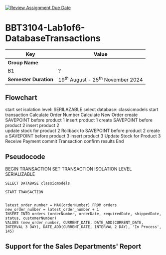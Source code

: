 [![Review Assignment Due Date](https://classroom.github.com/assets/deadline-readme-button-22041afd0340ce965d47ae6ef1cefeee28c7c493a6346c4f15d667ab976d596c.svg)](https://classroom.github.com/a/r-tQZu0l)
# BBT3104-Lab1of6-DatabaseTransactions


| **Key**                                                               | Value                                                                                                                                                                              |
|---------------|---------------------------------------------------------|
| **Group Name** 
B1                                                              | ? |
| **Semester Duration**                                                 | 19<sup>th</sup> August - 25<sup>th</sup> November 2024                                                                                                                       |

## Flowchart
start 
set isolation level: SERILAZABLE
select database: classicmodels
start transaction
Calculate Order Number
Calculate New Order
create SAVEPOINT before product 1
insert product 1 
create SAVEPOINT before product 2
insert product 2  
update stock for product 2 
Rollback to SAVEPOINT before product 2
create a SAVEPOINT before product 3 
insert product 3 
Update Stock for Product 3 
Receive Payment
commit Transaction
confirm results
End
## Pseudocode
BEGIN TRANSACTION
    SET TRANSACTION ISOLATION LEVEL SERIALIZABLE
    
    SELECT DATABASE classicmodels
    
    START TRANSACTION
    
  
    latest_order_number = MAX(orderNumber) FROM orders
    new_order_number = latest_order_number + 1
    INSERT INTO orders (orderNumber, orderDate, requiredDate, shippedDate, status, customerNumber)
    VALUES (new_order_number, CURRENT_DATE, DATE_ADD(CURRENT_DATE, INTERVAL 3 DAY), DATE_ADD(CURRENT_DATE, INTERVAL 2 DAY), 'In Process', 145)
## Support for the Sales Departments' Report
